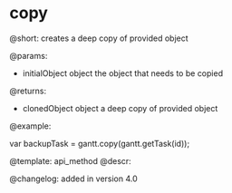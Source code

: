 copy
=============


@short:
	creates a deep copy of provided object

@params:

- initialObject		object		the object that needs to be copied

@returns:

- clonedObject		object		a deep copy of provided object

@example:

var backupTask = gantt.copy(gantt.getTask(id));

@template:	api_method
@descr:

@changelog:
added in version 4.0

